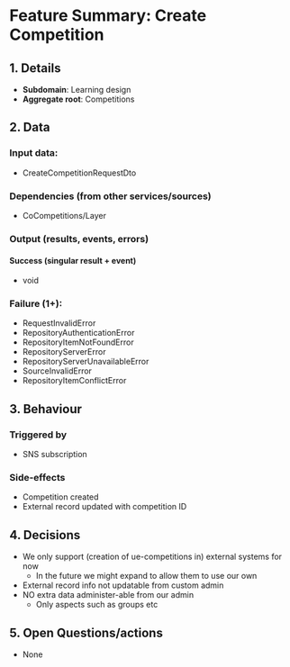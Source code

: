 # Feature Summary: Create Competition

## 1. Details

- **Subdomain**: Learning design
- **Aggregate root**: Competitions

## 2. Data

### Input data:

- CreateCompetitionRequestDto

### Dependencies (from other services/sources)

- CoCompetitions/Layer

### Output (results, events, errors)

#### Success (singular result + event)

- void

### Failure (1+):

- RequestInvalidError
- RepositoryAuthenticationError
- RepositoryItemNotFoundError
- RepositoryServerError
- RepositoryServerUnavailableError
- SourceInvalidError
- RepositoryItemConflictError

## 3. Behaviour

### Triggered by

- SNS subscription

### Side-effects

- Competition created
- External record updated with competition ID

## 4. Decisions

- We only support (creation of ue-competitions in) external systems for now
  - In the future we might expand to allow them to use our own
- External record info not updatable from custom admin
- NO extra data administer-able from our admin
  - Only aspects such as groups etc

## 5. Open Questions/actions

- None
